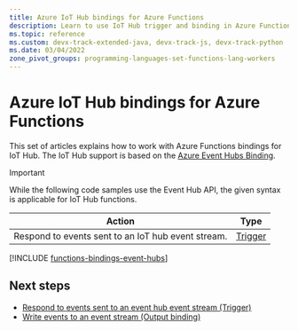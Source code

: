 ```yaml
---
title: Azure IoT Hub bindings for Azure Functions
description: Learn to use IoT Hub trigger and binding in Azure Functions.
ms.topic: reference
ms.custom: devx-track-extended-java, devx-track-js, devx-track-python
ms.date: 03/04/2022
zone_pivot_groups: programming-languages-set-functions-lang-workers
---
```


# Azure IoT Hub bindings for Azure Functions

This set of articles explains how to work with Azure Functions bindings for IoT Hub. The IoT Hub support is based on the [Azure Event Hubs Binding](functions-bindings-event-hubs.md).

> [!IMPORTANT]
> While the following code samples use the Event Hub API, the given syntax is applicable for IoT Hub functions.

| Action | Type |
|--------|------|
| Respond to events sent to an IoT hub event stream. | [Trigger](./functions-bindings-event-iot-trigger.md) |

[!INCLUDE [functions-bindings-event-hubs](../../includes/functions-bindings-event-hubs.md)]

## Next steps

- [Respond to events sent to an event hub event stream (Trigger)](./functions-bindings-event-iot-trigger.md)
- [Write events to an event stream (Output binding)](./functions-bindings-event-iot-output.md)
